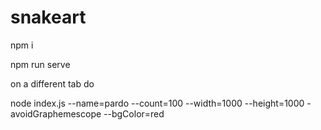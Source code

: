 # snakeart

npm i

npm run serve

on a different tab do

node index.js --name=pardo --count=100 --width=1000 --height=1000 -avoidGraphemescope --bgColor=red


